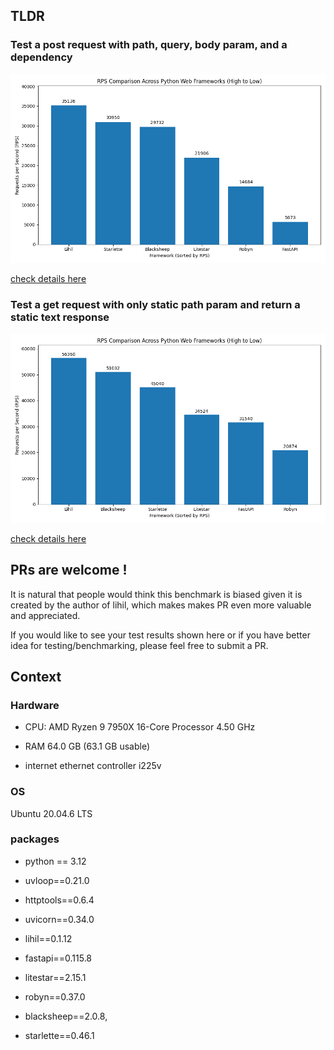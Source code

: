 ## TLDR

### Test a post request with path, query, body param, and a dependency

![res](/assets/bench_complex.png)

[check details here](/bench_results/test_complex.md)

### Test a get request with only static path param and return a static text response

![res](/assets/bench_ping.png)

[check details here](/bench_results/test_ping.md)

## PRs are welcome !

It is natural that people would think this benchmark is biased given it is created by the author of lihil, which makes makes PR even more valuable and appreciated.

If you would like to see your test results shown here or if you have better idea for testing/benchmarking, please feel free to submit a PR.

## Context

### Hardware

- CPU:
 AMD Ryzen 9 7950X 16-Core Processor 4.50 GHz

- RAM 
64.0 GB (63.1 GB usable)

- internet ethernet controller i225v

### OS
Ubuntu 20.04.6 LTS

### packages

- python == 3.12
- uvloop==0.21.0
- httptools==0.6.4
- uvicorn==0.34.0

- lihil==0.1.12
- fastapi==0.115.8
- litestar==2.15.1
- robyn==0.37.0
- blacksheep==2.0.8,
- starlette==0.46.1
